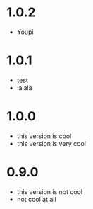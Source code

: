 # 1.0.2
- Youpi
# 1.0.1
- test
- lalala

# 1.0.0
- this version is cool
- this version is very cool

# 0.9.0
- this version is not cool
- not cool at all
